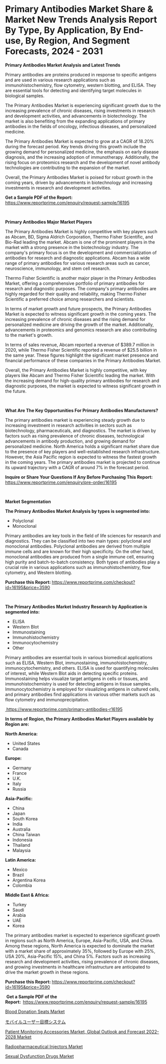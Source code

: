 <p><h1>Primary Antibodies Market Share & Market New Trends Analysis Report By Type, By Application, By End-use, By Region, And Segment Forecasts, 2024 - 2031</h1></p><p><strong>Primary Antibodies Market Analysis and Latest Trends</strong></p>
<p><p>Primary antibodies are proteins produced in response to specific antigens and are used in various research applications such as immunohistochemistry, flow cytometry, western blotting, and ELISA. They are essential tools for detecting and identifying target molecules in biological samples.</p><p>The Primary Antibodies Market is experiencing significant growth due to the increasing prevalence of chronic diseases, rising investments in research and development activities, and advancements in biotechnology. The market is also benefiting from the expanding applications of primary antibodies in the fields of oncology, infectious diseases, and personalized medicine.</p><p>The Primary Antibodies Market is expected to grow at a CAGR of 18.20% during the forecast period. Key trends driving this growth include the growing demand for personalized medicine, the emphasis on early disease diagnosis, and the increasing adoption of immunotherapy. Additionally, the rising focus on proteomics research and the development of novel antibody technologies are contributing to the expansion of the market.</p><p>Overall, the Primary Antibodies Market is poised for robust growth in the coming years, driven by advancements in biotechnology and increasing investments in research and development activities.</p></p>
<p><strong>Get a Sample PDF of the Report:&nbsp;</strong> <a href="https://www.reportprime.com/enquiry/request-sample/16195">https://www.reportprime.com/enquiry/request-sample/16195</a></p>
<p>&nbsp;</p>
<p><strong>Primary Antibodies Major Market Players</strong></p>
<p><p>The Primary Antibodies Market is highly competitive with key players such as Abcam, BD, Sigma Aldrich Corporation, Thermo Fisher Scientific, and Bio-Rad leading the market. Abcam is one of the prominent players in the market with a strong presence in the biotechnology industry. The company's primary focus is on the development and commercialization of antibodies for research and diagnostic applications. Abcam has a wide range of primary antibodies for various research areas such as cancer, neuroscience, immunology, and stem cell research.</p><p>Thermo Fisher Scientific is another major player in the Primary Antibodies Market, offering a comprehensive portfolio of primary antibodies for research and diagnostic purposes. The company's primary antibodies are highly regarded for their quality and reliability, making Thermo Fisher Scientific a preferred choice among researchers and scientists.</p><p>In terms of market growth and future prospects, the Primary Antibodies Market is expected to witness significant growth in the coming years. The increasing prevalence of chronic diseases and the rising demand for personalized medicine are driving the growth of the market. Additionally, advancements in proteomics and genomics research are also contributing to the market's growth.</p><p>In terms of sales revenue, Abcam reported a revenue of $389.7 million in 2020, while Thermo Fisher Scientific reported a revenue of $25.5 billion in the same year. These figures highlight the significant market presence and financial performance of these companies in the Primary Antibodies Market.</p><p>Overall, the Primary Antibodies Market is highly competitive, with key players like Abcam and Thermo Fisher Scientific leading the market. With the increasing demand for high-quality primary antibodies for research and diagnostic purposes, the market is expected to witness significant growth in the future.</p></p>
<p>&nbsp;</p>
<p><strong>What Are The Key Opportunities For Primary Antibodies Manufacturers?</strong></p>
<p><p>The primary antibodies market is experiencing steady growth due to increasing investment in research activities in sectors such as biotechnology, pharmaceuticals, and diagnostics. The market is driven by factors such as rising prevalence of chronic diseases, technological advancements in antibody production, and growing demand for personalized medicine. North America holds a significant market share due to the presence of key players and well-established research infrastructure. However, the Asia Pacific region is expected to witness the fastest growth in the coming years. The primary antibodies market is projected to continue its upward trajectory with a CAGR of around 7% in the forecast period.</p></p>
<p><strong>Inquire or Share Your Questions If Any Before Purchasing This Report:</strong> <a href="https://www.reportprime.com/enquiry/pre-order/16195">https://www.reportprime.com/enquiry/pre-order/16195</a></p>
<p>&nbsp;</p>
<p><strong>Market Segmentation</strong></p>
<p><strong>The Primary Antibodies Market Analysis by types is segmented into:</strong></p>
<p><ul><li>Polyclonal</li><li>Monoclonal</li></ul></p>
<p><p>Primary antibodies are key tools in the field of life sciences for research and diagnostics. They can be classified into two main types: polyclonal and monoclonal antibodies. Polyclonal antibodies are derived from multiple immune cells and are known for their high specificity. On the other hand, monoclonal antibodies are produced from a single immune cell, ensuring high purity and batch-to-batch consistency. Both types of antibodies play a crucial role in various applications such as immunohistochemistry, flow cytometry, and Western blotting.</p></p>
<p><strong>Purchase this Report:&nbsp;</strong><a href="https://www.reportprime.com/checkout?id=16195&price=3590">https://www.reportprime.com/checkout?id=16195&price=3590</a></p>
<p>&nbsp;</p>
<p><strong>The Primary Antibodies Market Industry Research by Application is segmented into:</strong></p>
<p><ul><li>ELISA</li><li>Western Blot</li><li>Immunostaining</li><li>Immunohistochemistry</li><li>Immunocytochemistry</li><li>Other</li></ul></p>
<p><p>Primary antibodies are essential tools in various biomedical applications such as ELISA, Western Blot, immunostaining, immunohistochemistry, immunocytochemistry, and others. ELISA is used for quantifying molecules of interest, while Western Blot aids in detecting specific proteins. Immunostaining helps visualize target antigens in cells or tissues, and immunohistochemistry is used for detecting antigens in tissue samples. Immunocytochemistry is employed for visualizing antigens in cultured cells, and primary antibodies find applications in various other markets such as flow cytometry and immunoprecipitation.</p></p>
<p><a href="https://www.reportprime.com/primary-antibodies-r16195">&nbsp;https://www.reportprime.com/primary-antibodies-r16195</a></p>
<p><strong>In terms of Region, the Primary Antibodies Market Players available by Region are:</strong></p>
<p>
    <p> <strong> North America: </strong>
        <ul>
            <li>United States</li>
            <li>Canada</li>
        </ul>
        </p> 
    <p> <strong> Europe: </strong>
        <ul>
            <li>Germany</li>
            <li>France</li>
            <li>U.K.</li>
            <li>Italy</li>
            <li>Russia</li>
        </ul>
        </p> 
    <p> <strong> Asia-Pacific: </strong>
        <ul>
            <li>China</li>
            <li>Japan</li>
            <li>South Korea</li>
            <li>India</li>
            <li>Australia</li>
            <li>China Taiwan</li>
            <li>Indonesia</li>
            <li>Thailand</li>
            <li>Malaysia</li>
        </ul>
        </p> 
    <p> <strong> Latin America: </strong>
        <ul>
            <li>Mexico</li>
            <li>Brazil</li>
            <li>Argentina Korea</li>
            <li>Colombia</li>
        </ul>
        </p> 
    <p> <strong> Middle East & Africa: </strong>
        <ul>
            <li>Turkey</li>
            <li>Saudi</li>
            <li>Arabia</li>
            <li>UAE</li>
            <li>Korea</li>
        </ul>
    </p>
    </p>
<p><p>The primary antibodies market is expected to experience significant growth in regions such as North America, Europe, Asia-Pacific, USA, and China. Among these regions, North America is expected to dominate the market with a market share of approximately 35%, followed by Europe with 25%, USA 20%, Asia-Pacific 15%, and China 5%. Factors such as increasing research and development activities, rising prevalence of chronic diseases, and growing investments in healthcare infrastructure are anticipated to drive the market growth in these regions.</p></p>
<p><strong>Purchase this Report: </strong><a href="https://www.reportprime.com/checkout?id=16195&price=3590">https://www.reportprime.com/checkout?id=16195&price=3590</a></p>
<p>&nbsp;<strong>Get a Sample PDF of the Report:&nbsp;&nbsp;</strong><a href="https://www.reportprime.com/enquiry/request-sample/16195">https://www.reportprime.com/enquiry/request-sample/16195</a></p>
<p><strong></strong></p>
<p><p><a href="https://medium.com/@akshatreportprime/evaluating-global-blood-donation-seats-market-trends-and-growth-opportunities-by-region-type-235163fec622">Blood Donation Seats Market</a></p><p><a href="https://medium.com/@skylarreilly36/%E3%83%A2%E3%83%90%E3%82%A4%E3%83%AB%E3%83%A6%E3%83%BC%E3%82%B6%E3%83%BC%E3%82%AA%E3%83%96%E3%82%B8%E3%82%A7%E3%82%AF%E3%83%86%E3%82%A3%E3%83%96%E3%82%B7%E3%82%B9%E3%83%86%E3%83%A0%E3%81%AE%E5%B8%82%E5%A0%B4%E3%82%B7%E3%82%A7%E3%82%A2%E3%81%A8%E5%B8%82%E5%A0%B4%E5%88%86%E6%9E%90-%E6%88%90%E9%95%B7%E3%83%88%E3%83%AC%E3%83%B3%E3%83%89%E3%81%A8%E4%BA%88%E6%B8%AC-2024%E5%B9%B4%E3%81%8B%E3%82%892031%E5%B9%B4%E3%81%BE%E3%81%A7-1c9a94352ee0">モバイルユーザー目標システム</a></p><p><a href="https://issuu.com/reportprime-2/docs/patient-monitoring-accessories-mark_27944430ce9c3d">Patient Monitoring Accessories Market, Global Outlook and Forecast 2022-2028 Market</a></p><p><a href="https://medium.com/@bradleyills65767/global-radiopharmaceutical-injectors-market-focus-on-application-end-use-industry-type-7c791ba773ac">Radiopharmaceutical Injectors Market</a></p><p><a href="https://github.com/CliffMedina6/Market-Research-Report-List-6/blob/main/sexual-dysfunction-drugs-market.md">Sexual Dysfunction Drugs Market</a></p></p>